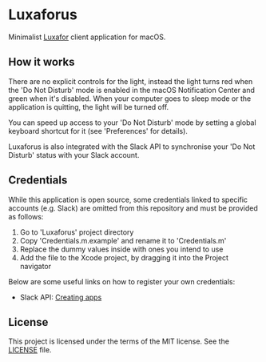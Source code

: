 # Luxaforus

Minimalist [Luxafor](https://luxafor.com/) client application for macOS.

## How it works

There are no explicit controls for the light, instead the light turns red when the 'Do Not Disturb' mode is enabled in the macOS Notification Center and green when it's disabled. When your computer goes to sleep mode or the application is quitting, the light will be turned off.

You can speed up access to your 'Do Not Disturb' mode by setting a global keyboard shortcut for it (see 'Preferences' for details).

Luxaforus is also integrated with the Slack API to synchronise your 'Do Not Disturb' status with your Slack account.

## Credentials

While this application is open source, some credentials linked to specific accounts (e.g. Slack) are omitted from this repository and must be provided as follows:

1. Go to 'Luxaforus' project directory
2. Copy 'Credentials.m.example' and rename it to 'Credentials.m'
3. Replace the dummy values inside with ones you intend to use
4. Add the file to the Xcode project, by dragging it into the Project navigator

Below are some useful links on how to register your own credentials:

* Slack API: [Creating apps](https://api.slack.com/slack-apps#creating_apps)

## License

This project is licensed under the terms of the MIT license. See the [LICENSE](LICENSE) file.
